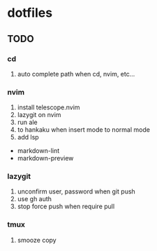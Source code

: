 # dotfiles
## TODO
### cd
1. auto complete path when cd, nvim, etc...

### nvim
1. install telescope.nvim 
1. lazygit on nvim
1. run ale
1. to hankaku when insert mode to normal mode 
1. add lsp
  - markdown-lint
  - markdown-preview

### lazygit
1. unconfirm user, password when git push 
  1. use gh auth
1. stop force push when require pull 

### tmux
1. smooze copy
